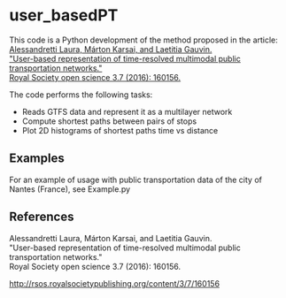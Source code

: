 # user_basedPT
This code is a Python development of the method proposed in the article: <br>[Alessandretti Laura, Márton Karsai, and Laetitia Gauvin. <br>
"User-based representation of time-resolved multimodal public transportation networks." <br>
Royal Society open science 3.7 (2016): 160156.<br>](http://rsos.royalsocietypublishing.org/content/3/7/160156)

The code performs the following tasks:
- Reads GTFS data and represent it as a multilayer network
- Compute shortest paths between pairs of stops
- Plot 2D histograms of shortest paths time vs distance


Examples 
---

For an example of usage with public transportation data of the city of Nantes (France), see Example.py 

References
----

Alessandretti Laura, Márton Karsai, and Laetitia Gauvin. <br>
"User-based representation of time-resolved multimodal public transportation networks." <br>
Royal Society open science 3.7 (2016): 160156.<br>

http://rsos.royalsocietypublishing.org/content/3/7/160156
